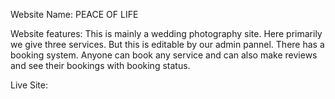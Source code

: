  Website Name: PEACE OF LIFE 

 Website features: This is mainly a wedding photography site. Here primarily we give three services. But this is editable by our admin pannel. There  has a booking system. Anyone can book any service and can also make reviews and see their bookings with booking status.

 Live Site: 